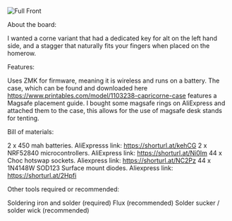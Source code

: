
![Full Front](https://github.com/user-attachments/assets/0660c87a-bf2b-4dc6-afbe-bb2616b98e58)

About the board:

I wanted a corne variant that had a dedicated key for alt on the left hand side, and a stagger that naturally fits your fingers when placed on the homerow.

Features:

Uses ZMK for firmware, meaning it is wireless and runs on a battery.
The case, which can be found and downloaded here https://www.printables.com/model/1103238-capricorne-case features a Magsafe placement guide.
I bought some magsafe rings on AliExpress and attached them to the case, this allows for the use of magsafe desk stands for tenting.

Bill of materials:

2 x 450 mah batteries. AliExpresss link: https://shorturl.at/kehCG
2 x NRF52840 microcontrollers. AliExpress link: https://shorturl.at/Ni0Im
44 x Choc hotswap sockets. Aliexpress link: https://shorturl.at/NC2Pz
44 x 1N4148W SOD123 Surface mount diodes. Aliexpress link: https://shorturl.at/2Hpfi

Other tools required or recommended:

Soldering iron and solder (required)
Flux (recommended)
Solder sucker / solder wick (recommended)

